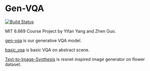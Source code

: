 # Gen-VQA 

[![Build Status](https://travis-ci.com/Yang-YiFan/vqa-gan.svg?branch=master)](https://travis-ci.com/Yang-YiFan/vqa-gan)

MIT 6.869 Course Project by Yifan Yang and Zhen Guo.

[gen-vqa](./gen-vqa) is our generative VQA model.

[basic_vqa](./basic_vqa) is basic VQA on abstract scene.

[Text-to-Image-Synthesis](./Text-to-Image-Synthesis) is resnet inspired image generator on flower dataset.
